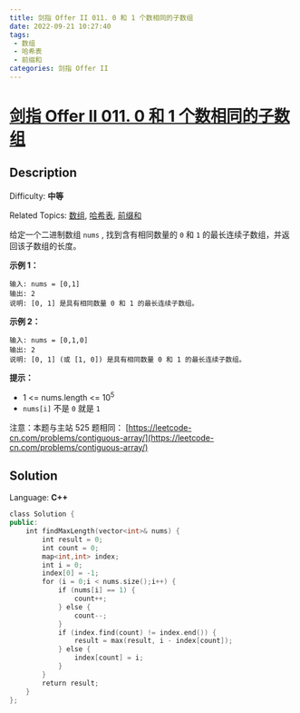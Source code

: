 ```yaml
---
title: 剑指 Offer II 011. 0 和 1 个数相同的子数组
date: 2022-09-21 10:27:40
tags: 
 - 数组
 - 哈希表
 - 前缀和
categories: 剑指 Offer II
---
```


# [剑指 Offer II 011\. 0 和 1 个数相同的子数组](https://leetcode.cn/problems/A1NYOS/)

## Description

Difficulty: **中等**  

Related Topics: [数组](https://leetcode.cn/tag/array/), [哈希表](https://leetcode.cn/tag/hash-table/), [前缀和](https://leetcode.cn/tag/prefix-sum/)


给定一个二进制数组 `nums` , 找到含有相同数量的 `0` 和 `1` 的最长连续子数组，并返回该子数组的长度。

**示例 1：**

```
输入: nums = [0,1]
输出: 2
说明: [0, 1] 是具有相同数量 0 和 1 的最长连续子数组。
```

**示例 2：**

```
输入: nums = [0,1,0]
输出: 2
说明: [0, 1] (或 [1, 0]) 是具有相同数量 0 和 1 的最长连续子数组。
```

**提示：**

*   1 <= nums.length <= 10<sup>5</sup>
*   `nums[i]` 不是 `0` 就是 `1`

注意：本题与主站 525 题相同： [https://leetcode-cn.com/problems/contiguous-array/](https://leetcode-cn.com/problems/contiguous-array/)


## Solution

Language: **C++**

```c++
class Solution {
public:
    int findMaxLength(vector<int>& nums) {
        int result = 0;
        int count = 0;
        map<int,int> index;
        int i = 0;
        index[0] = -1;
        for (i = 0;i < nums.size();i++) {
            if (nums[i] == 1) {
                count++;
            } else {
                count--;
            }
            if (index.find(count) != index.end()) {
                result = max(result, i - index[count]);
            } else {
                index[count] = i;
            }
        }
        return result;
    }
};
```